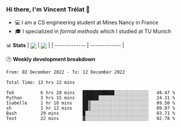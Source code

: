 ### Hi there, I'm Vincent Trélat 👋
 - 💻 I am a CS engineering student at Mines Nancy in France
 - 🎓 I specialized in *formal methods* which I studied at TU Munich

📊 **Stats**
| <img align="center" src="https://github-readme-stats.vercel.app/api?username=VTrelat&show_icons=true&include_all_commits=true&theme=tokyonight&hide_border=true" /> | <img align="center" src="https://github-readme-stats.vercel.app/api/top-langs/?username=VTrelat&layout=compact&theme=tokyonight&hide_border=true&exclude_repo=ElevatorSimulator" /> |
| ------------- | ------------- |

🕑 **Weekly development breakdown**
<!--START_SECTION:waka-->

```text
From: 02 December 2022 - To: 12 December 2022

Total Time: 13 hrs 22 mins

TeX          6 hrs 28 mins   ████████████░░░░░░░░░░░░░   48.47 %
Python       3 hrs 15 mins   ██████░░░░░░░░░░░░░░░░░░░   24.31 %
Isabelle     1 hr 16 mins    ██▒░░░░░░░░░░░░░░░░░░░░░░   09.50 %
sh           1 hr 12 mins    ██▒░░░░░░░░░░░░░░░░░░░░░░   09.07 %
Bash         29 mins         █░░░░░░░░░░░░░░░░░░░░░░░░   03.71 %
Text         22 mins         ▓░░░░░░░░░░░░░░░░░░░░░░░░   02.78 %
```

<!--END_SECTION:waka-->

